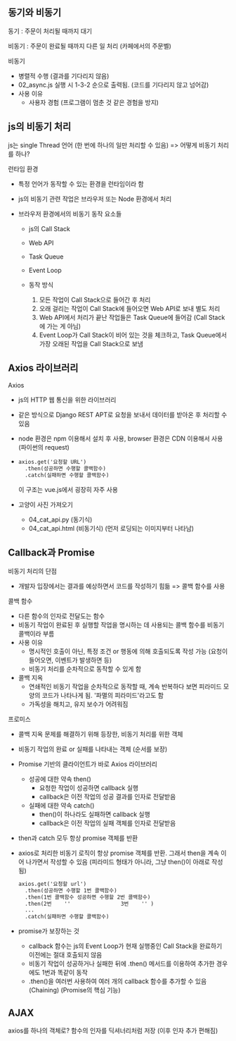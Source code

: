 ## 동기와 비동기

동기 : 주문이 처리될 때까지 대기

비동기 : 주문이 완료될 때까지 다른 일 처리 (카페에서의 주문벨)



비동기

- 병렬적 수행 (결과를 기다리지 않음)
- 02_async.js 실행 시 1-3-2 순으로 출력됨. (코드를 기다리지 않고 넘어감)
- 사용 이유 
  - 사용자 경험 (프로그램이 멈춘 것 같은 경험을 방지)

## js의 비동기 처리

js는 single Thread 언어 (한 번에 하나의 일만 처리할 수 있음) =>  어떻게 비동기 처리를 하나?

런타임 환경

- 특정 언어가 동작할 수 있는 환경을 런타임이라 함

- js의 비동기 관련 작업은 브라우저 또는 Node 환경에서 처리

- 브라우저 환경에서의 비동기 동작 요소들

  - js의 Call Stack

  - Web API

  - Task Queue

  - Event Loop

  - 동작 방식

    1. 모든 작업이 Call Stack으로 들어간 후 처리
    2. 오래 걸리는 작업이  Call Stack에 들어오면 Web API로 보내 별도 처리
    3. Web API에서 처리가 끝난 작업들은 Task Queue에 들어감 (Call Stack에 가는 게 아님)
    4. Event Loop가 Call Stack이 비어 있는 것을 체크하고, Task Queue에서 가장 오래된 작업을 Call Stack으로 보냄

    

## Axios 라이브러리

Axios

- js의 HTTP 웹 통신을 위한 라이브러리

- 같은 방식으로 Django REST APT로 요청을 보내서 데이터를 받아온 후 처리할 수 있음

- node 환경은 npm 이용해서 설치 후 사용, browser 환경은 CDN 이용해서 사용 (파이썬의 request)

- ```html
  axios.get('요청할 URL')
  	.then(성공하면 수행할 콜백함수)
  	.catch(실패하면 수행할 콜백함수)
  ```

  이 구조는 vue.js에서 굉장히 자주 사용

- 고양이 사진 가져오기

  - 04_cat_api.py (동기식)
  - 04_cat_api.html (비동기식) (먼저 로딩되는 이미지부터 나타남)

## Callback과 Promise

 비동기 처리의 단점

- 개발자 입장에서는 결과를 예상하면서 코드를 작성하기 힘듦 => 콜백 함수를 사용



콜백 함수

- 다른 함수의 인자로 전달도는 함수
- 비동기 작업이 완료된 후 실행할 작업을 명시하는 데 사용되는 콜백 함수를 비동기 콜백이라 부름
- 사용 이유
  - 명시적인 호출이 아닌, 특정 조건 or 행동에 의해 호출되도록 작성 가능 (요청이 들어오면, 이벤트가 발생하면 등)
  - 비동기 처리를 순차적으로 동작할 수 있게 함
- 콜백 지옥
  - 연쇄적인 비동기 작업을 순차적으로 동작할 때, 계속 반복하다 보면 피라미드 모양의 코드가 나타나게 됨. '파멸의 피라미드'라고도 함
  - 가독성을 해치고, 유지 보수가 어려워짐



프로미스

- 콜백 지옥 문제를 해결하기 위해 등장한, 비동기 처리를 위한 객체

- 비동기 작업의 완료 or 실패를 나타내는 객체 (순서를 보장)

- Promise 기반의 클라이언트가 바로 Axios 라이브러리

  - 성공에 대한 약속 then()
    - 요청한 작업이 성공하면 callback 실행
    - callback은 이전 작업의 성공 결과를 인자로 전달받음
  - 실패에 대한 약속 catch()
    - then()이 하나라도 실패하면 callback 실행
    - callback은 이전 작업의 실패 객체를 인자로 전달받음

- then과 catch 모두 항상 promise 객체를 반환

- axios로 처리한 비동기 로직이 항상 promise 객체를 반환. 그래서 then을 계속 이어 나가면서 작성할 수 있음 (피라미드 형태가 아니라, 그냥 then()이 아래로 작성됨)

  ```html
  axios.get('요청할 url')
  	.then(성공하면 수행할 1번 콜백함수)
  	.then(1번 콜백함수 성공하면 수행할 2번 콜백함수)
  	.then(2번 	''				  3번 	'' )
  	...
  	.catch(실패하면 수행할 콜백함수)
  ```

- promise가 보장하는 것

  - callback 함수는 js의 Event Loop가 현재 실행중인 Call Stack을 완료하기 이전에는 절대 호출되지 않음
  - 비동기 작업이 성공하거나 실패한 뒤에 .then() 메서드를 이용하여 추가한 경우에도 1번과 똑같이 동작
  - .then()을 여러번 사용하여 여러 개의 callback 함수를 추가할 수 있음 (Chaining) (Promise의 핵심 기능)



## AJAX

axios를 하나의 객체로? 함수의 인자를 딕셔너리처럼 저장 (이후 인자 추가 편해짐)